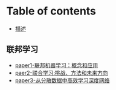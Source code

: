 # Table of contents

* [描述](README.md)

## 联邦学习

* [paper1-联邦机器学习：概念和应用](lian-bang-xue-xi/ru-men-wen-zhang.md)
* [paer2-联合学习:挑战、方法和未来方向](lian-bang-xue-xi/lian-he-xue-xi-tiao-zhan-fang-fa-he-wei-lai-fang-xiang.md)
* [paper3-从分散数据中高效学习深度网络](lian-bang-xue-xi/untitled.md)


